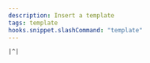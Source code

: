 ```yaml
---
description: Insert a template
tags: template
hooks.snippet.slashCommand: "template"
---
```

```template
|^|
```

